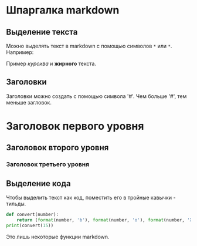 # Шпаргалка markdown

## Выделение текста

Можно выделять текст в markdown с помощью символов `*` или `*`. Например:

Пример _курсива_ и **жирного** текста.

## Заголовки

Заголовки можно создать с помощью символа '#'. Чем больше '#', тем меньше загловок.

# Заголовок первого уровня

## Заголовок второго уровня

### Заголовок третьего уровня

## Выделение кода

Чтобы выделить текст как код, поместить его в тройные кавычки - тильды.

```Python
def convert(number):
    return (format(number, 'b'), format(number, 'o'), format(number, 'X'))
print(convert(15))
```

Это лишь некоторые функции markdown.
